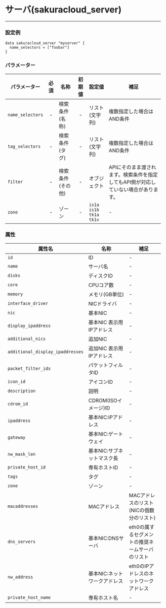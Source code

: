 # サーバ(sakuracloud_server)

---

### 設定例

```hcl
data sakuracloud_server "myserver" {
  name_selectors = ["foobar"]
}
```

### パラメーター

|パラメーター|必須  |名称                |初期値     |設定値 |補足                                          |
|----------|:---:|--------------------|:--------:|------|----------------------------------------------|
| `name_selectors`  | -   | 検索条件(名称)      | -        | リスト(文字列)           | 複数指定した場合はAND条件  |
| `tag_selectors`   | -   | 検索条件(タグ)      | -        | リスト(文字列)           | 複数指定した場合はAND条件  |
| `filter`          | -   | 検索条件(その他)    | -        | オブジェクト             | APIにそのまま渡されます。検索条件を指定してもAPI側が対応していない場合があります。 |
| `zone` | - | ゾーン | - | `is1a`<br />`is1b`<br />`tk1a`<br />`tk1v` | - |

### 属性

|属性名                    | 名称                     | 補足                                        |
|-------------------------|-------------------------|--------------------------------------------|
| `id`                    | ID                      | -                                          |
| `name`   | サーバ名           | - |
| `disks`  | ディスクID          | - | 
| `core`   | CPUコア数           | - | 
| `memory` | メモリ(GB単位)       | - | 
| `interface_driver`  | NICドライバ  | - |
| `nic`    | 基本NIC | - |
| `display_ipaddress`    | 基本NIC 表示用IPアドレス | - |
| `additional_nics` | 追加NIC | - |
| `additional_display_ipaddresses` | 追加NIC 表示用IPアドレス | - |
| `packet_filter_ids`| パケットフィルタID | - |
| `icon_id`     | アイコンID         | - |
| `description` | 説明 | - |
| `cdrom_id` | CDROM(ISOイメージ)ID | - |
| `ipaddress`| 基本NIC:IPアドレス | - |
| `gateway`  | 基本NIC:ゲートウェイ | - |
| `nw_mask_len` | 基本NIC:サブネットマスク長 | - |
| `private_host_id` | 専有ホストID | - | 
| `tags` | タグ | - | 
| `zone` | ゾーン | - | 
| `macaddresses`          | MACアドレス               | MACアドレスのリスト(NICの個数分のリスト)        |
| `dns_servers`           | 基本NIC:DNSサーバ        | eth0の属するセグメントの推奨ネームサーバのリスト|
| `nw_address`            | 基本NIC:ネットワークアドレス | eth0のIPアドレスのネットワークアドレス          |
| `private_host_name`     | 専有ホスト名 | -          |
